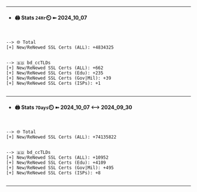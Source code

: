 

---
- #### 🖨️ **Stats** `24Hr`⏲️ ➼ 2024_10_07
```console


--> 🌐 Total
[+] New/ReNewed SSL Certs (ALL): +4834325


--> 🇧🇩 bd_ccTLDs
[+] New/ReNewed SSL Certs (ALL): +662
[+] New/ReNewed SSL Certs (Edu): +235
[+] New/ReNewed SSL Certs (Gov|Mil): +39
[+] New/ReNewed SSL Certs (ISPs): +1


```

---
- #### 🖨️ **Stats** `7Days`⏲️ ➼ 2024_10_07 <--> 2024_09_30
```console


--> 🌐 Total
[+] New/ReNewed SSL Certs (ALL): +74135822


--> 🇧🇩 bd_ccTLDs
[+] New/ReNewed SSL Certs (ALL): +10952
[+] New/ReNewed SSL Certs (Edu): +4109
[+] New/ReNewed SSL Certs (Gov|Mil): +495
[+] New/ReNewed SSL Certs (ISPs): +8


```

---

